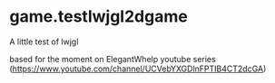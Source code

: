 # game.testlwjgl2dgame
A little test of lwjgl

based for the moment on ElegantWhelp youtube series (https://www.youtube.com/channel/UCVebYXGDlnFPTIB4CT2dcGA)